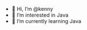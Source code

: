 - 👋 Hi, I’m @kenny
- 👀 I’m interested in Java
- 🌱 I’m currently learning Java


<!---
ceheya/ceheya is a ✨ special ✨ repository because its `README.md` (this file) appears on your GitHub profile.
You can click the Preview link to take a look at your changes.
--->
